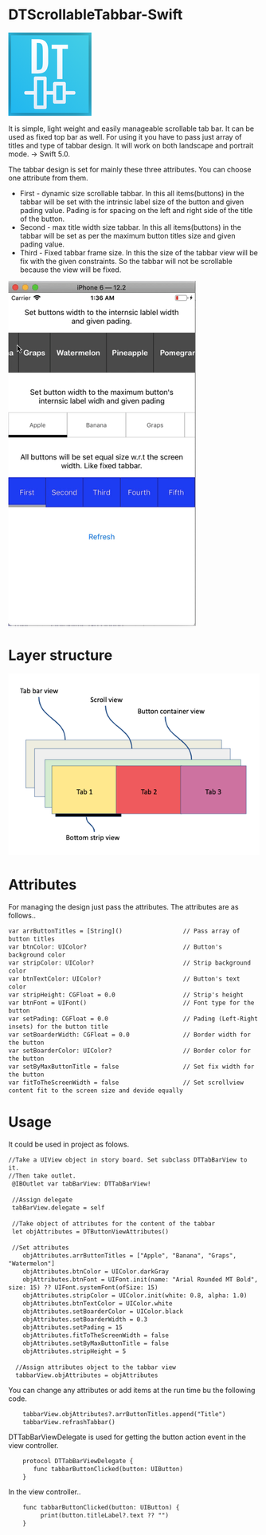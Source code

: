 # DTScrollableTabbar-Swift

![Screenshot](https://github.com/Dhaval1094/DTScrollableTabbar-Swift/blob/master/Screenshots/Logo/icon_logo.png)

It is simple, light weight and easily manageable scrollable tab bar. It can be used as fixed top bar as well. For using it you have to pass just array of titles and type of tabbar design. It will work on both landscape and portrait mode. -> Swift 5.0. 

The tabbar design is set for mainly these three attributes. You can choose one attribute from them.

* First - dynamic size scrollable tabbar. In this all items(buttons) in the tabbar will be set with the intrinsic label size 		of the button and given pading value. Pading is for spacing on the left and right side of the title of the button.
* Second - max title width size tabbar. In this all items(buttons) in the tabbar will be set as per the maximum button titles 	size and given pading value.
* Third - Fixed tabbar frame size. In this the size of the tabbar view will be fix with the given constraints. So the tabbar 	will not be scrollable because the view will be fixed.

![App Functionality](https://github.com/Dhaval1094/DTScrollableTabbar-Swift/blob/master/Screenshots/app_vid.gif)
	
# Layer structure

![Layer structure](https://github.com/Dhaval1094/DTScrollableTabbar-Swift/blob/master/Screenshots/layers.png)

# Attributes

For managing the design just pass the attributes. The attributes are as follows..

    var arrButtonTitles = [String]()                 // Pass array of button titles
    var btnColor: UIColor?                           // Button's background color
    var stripColor: UIColor?                         // Strip background color
    var btnTextColor: UIColor?                       // Button's text color
    var stripHeight: CGFloat = 0.0                   // Strip's height
    var btnFont = UIFont()                           // Font type for the button
    var setPading: CGFloat = 0.0                     // Pading (Left-Right insets) for the button title
    var setBoarderWidth: CGFloat = 0.0               // Border width for the button
    var setBoarderColor: UIColor?                    // Border color for the button
    var setByMaxButtonTitle = false                  // Set fix width for the button
    var fitToTheScreenWidth = false                  // Set scrollview content fit to the screen size and devide equally
    
# Usage
  
It could be used in project as folows.

    //Take a UIView object in story board. Set subclass DTTabBarView to it.
    //Then take outlet.
     @IBOutlet var tabBarView: DTTabBarView!
     
     //Assign delegate 
     tabBarView.delegate = self
     
     //Take object of attributes for the content of the tabbar
     let objAttributes = DTButtonViewAttributes()
     
     //Set attributes
        objAttributes.arrButtonTitles = ["Apple", "Banana", "Graps", "Watermelon"]
        objAttributes.btnColor = UIColor.darkGray
        objAttributes.btnFont = UIFont.init(name: "Arial Rounded MT Bold", size: 15) ?? UIFont.systemFont(ofSize: 15)
        objAttributes.stripColor = UIColor.init(white: 0.8, alpha: 1.0)
        objAttributes.btnTextColor = UIColor.white
        objAttributes.setBoarderColor = UIColor.black
        objAttributes.setBoarderWidth = 0.3
        objAttributes.setPading = 15
        objAttributes.fitToTheScreenWidth = false
        objAttributes.setByMaxButtonTitle = false
        objAttributes.stripHeight = 5
        
      //Assign attributes object to the tabbar view
      tabbarView.objAttributes = objAttributes
      
You can change any attributes or add items at the run time bu the following code.

        tabbarView.objAttributes?.arrButtonTitles.append("Title")
        tabbarView.refrashTabbar()

DTTabBarViewDelegate is used for getting the button action event in the view controller.

        protocol DTTabBarViewDelegate {
           func tabbarButtonClicked(button: UIButton)
        }
        
In the view controller..

        func tabbarButtonClicked(button: UIButton) {
             print(button.titleLabel?.text ?? "")
        }
     
